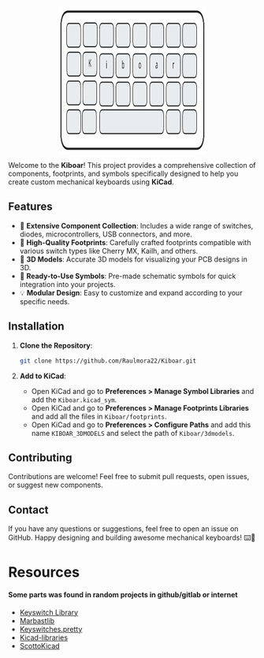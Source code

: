 <p align="center">
    <img align="center"
          src="/logo.svg"
    alt="logo" height="300" width="300 " />
</p>

Welcome to the **Kiboar**! This project provides a comprehensive collection of components, footprints, and symbols specifically designed to help you create custom mechanical keyboards using **KiCad**.

## Features

- 🔹 **Extensive Component Collection**: Includes a wide range of switches, diodes, microcontrollers, USB connectors, and more.
- 🌟 **High-Quality Footprints**: Carefully crafted footprints compatible with various switch types like Cherry MX, Kailh, and others.
- 🔄 **3D Models**: Accurate 3D models for visualizing your PCB designs in 3D.
- 📆 **Ready-to-Use Symbols**: Pre-made schematic symbols for quick integration into your projects.
- 💡 **Modular Design**: Easy to customize and expand according to your specific needs.

## Installation

1. **Clone the Repository**:

   ```bash
   git clone https://github.com/Raulmora22/Kiboar.git
   ```

2. **Add to KiCad**:

   - Open KiCad and go to **Preferences > Manage Symbol Libraries** and add the `Kiboar.kicad_sym`.
   - Open KiCad and go to **Preferences > Manage Footprints Libraries** and add all the files in `Kiboar/footprints`.
   - Open KiCad and go to **Preferences > Configure Paths** and add this name `KIBOAR_3DMODELS` and select the path of `Kiboar/3dmodels`.

## Contributing

Contributions are welcome! Feel free to submit pull requests, open issues, or suggest new components.

## Contact

If you have any questions or suggestions, feel free to open an issue on GitHub.
Happy designing and building awesome mechanical keyboards! ⌨️💪

# Resources

<h4>Some parts was found in random projects in github/gitlab or internet</h4>

- [Keyswitch Library](https://github.com/kiswitch/kiswitch/tree/main)
- [Marbastlib](https://github.com/ebastler/marbastlib)
- [Keyswitches.pretty](https://github.com/daprice/keyswitches.pretty)
- [Kicad-libraries](https://github.com/sszczep/kicad-libraries)
- [ScottoKicad](https://github.com/joe-scotto/scottokeebs/tree/main/Extras/ScottoKicad)

